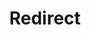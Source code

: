 ﻿---
layout: src/layouts/Redirect.astro
title: Redirect
redirect: https://octopus.com/docs/octopus-rest-api/cli/octopus-runbook
pubDate:  2023-01-01
navSearch: false
navSitemap: false
navMenu: false
---
